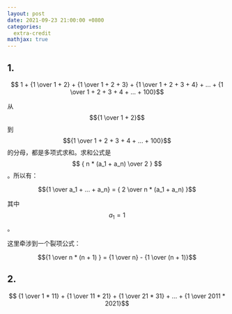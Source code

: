 ```yaml
---
layout: post
date: 2021-09-23 21:00:00 +0800
categories:
  extra-credit
mathjax: true
---
```


## 1.

$$ 1 + {1 \over 1 + 2} + {1 \over 1 + 2 + 3} + {1 \over 1 + 2 + 3 + 4} + ... + {1 \over 1 + 2 + 3 + 4 + ... + 100}$$

从 $${1 \over 1 + 2}$$ 到 $${1 \over 1 + 2 + 3 + 4 + ... + 100}$$ 的分母，都是多项式求和。求和公式是 $$ { n * (a_1 + a_n) \over 2 } $$ 。所以有：

$${1 \over a_1 + ... + a_n} = { 2 \over n * (a_1 + a_n) }$$

其中 $$a_1 = 1$$。

这里牵涉到一个裂项公式：

$${1 \over n * (n + 1) } =  {1 \over n} - {1 \over (n + 1)}$$

## 2.

$$ {1 \over 1 * 11} + {1 \over 11 * 21} + {1 \over 21 * 31} + ... + {1 \over 2011 * 2021}$$
